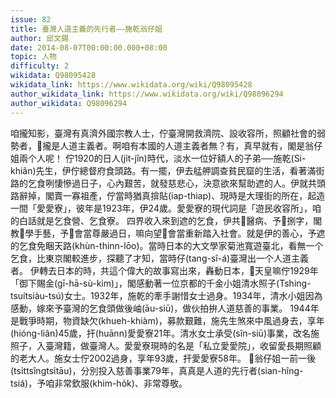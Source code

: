 ```yaml
---
issue: 82
title: 臺灣人道主義的先行者——施乾翁仔姐
author: 邱文錫
date: 2014-08-07T00:00:00.000+08:00
topic: 人物
difficulty: 2
wikidata: Q98095428
wikidata_link: https://www.wikidata.org/wiki/Q98095428
author_wikidata_link: https://www.wikidata.org/wiki/Q98096294
author_wikidata: Q98096294
---
```

咱攏知影，臺灣有真濟外國宗教人士，佇臺灣開救濟院、設收容所，照顧社會的弱勢者，𪜶攏是人道主義者。啊咱有本國的人道主義者無？有，真早就有，閣是翁仔姐兩个人呢！
佇1920的日人(jı̍t-jîn)時代，淡水一位好額人的子弟──施乾(Si-khiân)先生，伊佇總督府食頭路。有一擺，伊去艋舺調查貧民窟的生活，看著滿街路的乞食咧悽慘過日子，心內艱苦，就發慈悲心，決意欲來幫助遮的人。伊就共頭路辭掉，閣賣一寡祖產，佇當時猶真揜貼(iap-thiap)、現時是大理街的所在，起造一間「愛愛寮」，彼年是1923年，伊24歲。愛愛寮的現代詞是「遊民收容所」，咱的白話就是乞食營、乞食寮。
四界收入來到遮的乞食，伊共𪜶醫病、予𪜶捌字，閣教𪜶學手藝，予𪜶會當尊嚴過日，嘛向望𪜶會當重新踏入社會。就是伊的善心，予遮的乞食免睏天路(khùn-thinn-lōo)。當時日本的大文學家菊池寬遊臺北，看無一个乞食，比東京閣較進步，探聽了才知，當時仔(tang-sî-á)臺灣出一个人道主義者。
伊轉去日本的時，共這个偉大的故事寫出來，轟動日本，𪜶天皇嘛佇1929年「御下賜金(gī-hā-sù-kim)」，閣感動著一位京都的千金小姐清水照子(Tshing-tsuítsiàu-tsú)女士。1932年，施乾的牽手謝惜女士過身。1934年，清水小姐因為感動，嫁來予臺灣的乞食頭做後岫(āu-siū)，做伙拍拚人道慈善的事業。
1944年是戰爭時期，物資缺欠(khueh-khiàm)，募款艱難，施先生煞來中風過身去，享年(hióng-liân)45歲，扞(huānn)愛愛寮21年。清水女士承受(sîn-siū)事業，改名施照子，入臺灣籍，做臺灣人。愛愛寮現時的名是「私立愛愛院」，收留愛長期照顧的老大人。施女士佇2002過身，享年93歲，扞愛愛寮58年。
𪜶翁仔姐一前一後(tsı̍ttsîngtsı̍tāu)，分別投入慈善事業79年，真真是人道的先行者(sian-hîng-tsiá)，予咱非常欽服(khim-ho̍k)、非常尊敬。